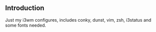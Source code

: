## Introduction

Just my i3wm configures, includes conky, dunst, vim, zsh, i3status and some fonts needed.
